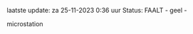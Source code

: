 laatste update: 
za 25-11-2023  0:36   uur 
Status: FAALT - geel - 
<div class="service Y">microstation</div>